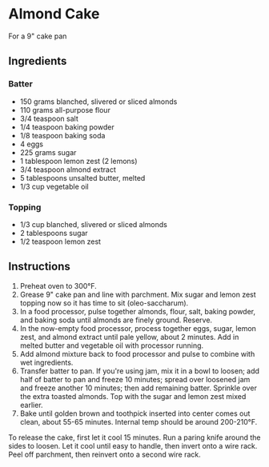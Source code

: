 # Almond Cake

For a 9" cake pan

## Ingredients

### Batter

- 150 grams blanched, slivered or sliced almonds
- 110 grams all-purpose flour
- 3/4 teaspoon salt
- 1/4 teaspoon baking powder
- 1/8 teaspoon baking soda
- 4 eggs
- 225 grams sugar
- 1 tablespoon lemon zest (2 lemons)
- 3/4 teaspoon almond extract
- 5 tablespoons unsalted butter, melted
- 1/3 cup vegetable oil

### Topping

- 1/3 cup blanched, slivered or sliced almonds
- 2 tablespoons sugar
- 1/2 teaspoon lemon zest

## Instructions

1. Preheat oven to 300°F.
2. Grease 9" cake pan and line with parchment. Mix sugar and lemon zest topping now so it has time to sit (oleo-saccharum).
3. In a food processor, pulse together almonds, flour, salt, baking powder, and baking soda until almonds are finely ground. Reserve.
4. In the now-empty food processor, process together eggs, sugar, lemon zest, and almond extract until pale yellow, about 2 minutes. Add in melted butter and vegetable oil with processor running.
5. Add almond mixture back to food processor and pulse to combine with wet ingredients.
6. Transfer batter to pan. If you're using jam, mix it in a bowl to loosen; add half of batter to pan and freeze 10 minutes; spread over loosened jam and freeze another 10 minutes; then add remaining batter. Sprinkle over the extra toasted almonds. Top with the sugar and lemon zest mixed earlier.
7. Bake until golden brown and toothpick inserted into center comes out clean, about 55-65 minutes. Internal temp should be around 200-210°F.

To release the cake, first let it cool 15 minutes. Run a paring knife around the sides to loosen. Let it cool until easy to handle, then invert onto a wire rack. Peel off parchment, then reinvert onto a second wire rack.
